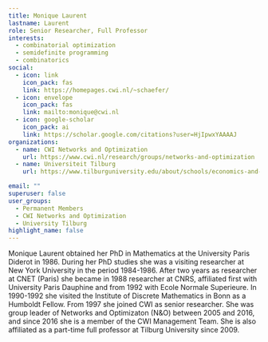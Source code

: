 ```yaml
---
title: Monique Laurent
lastname: Laurent
role: Senior Researcher, Full Professor
interests:
  - combinatorial optimization
  - semidefinite programming
  - combinatorics
social:
  - icon: link
    icon_pack: fas
    link: https://homepages.cwi.nl/~schaefer/
  - icon: envelope
    icon_pack: fas
    link: mailto:monique@cwi.nl
  - icon: google-scholar
    icon_pack: ai
    link: https://scholar.google.com/citations?user=HjIpwxYAAAAJ
organizations:
  - name: CWI Networks and Optimization
    url: https://www.cwi.nl/research/groups/networks-and-optimization
  - name: Universiteit Tilburg
    url: https://www.tilburguniversity.edu/about/schools/economics-and-management/organization/departments/eor

email: ""
superuser: false
user_groups:
  - Permanent Members
  - CWI Networks and Optimization
  - University Tilburg
highlight_name: false
---
```


Monique Laurent obtained her PhD in Mathematics at the University Paris Diderot in 1986. During her PhD studies she was a visiting researcher at New York University in the period 1984-1986. After two years as researcher at CNET (Paris) she became in 1988 researcher at CNRS, affiliated first with University Paris Dauphine and from 1992 with Ecole Normale Superieure. In 1990-1992 she visited the Institute of Discrete Mathematics in Bonn as a Humboldt Fellow. From 1997 she joined CWI as senior researcher. She was group leader of Networks and Optimizaton (N&O) between 2005 and 2016, and since 2016 she is a member of the CWI Management Team. She is also affiliated as a part-time full professor at Tilburg University since 2009.
